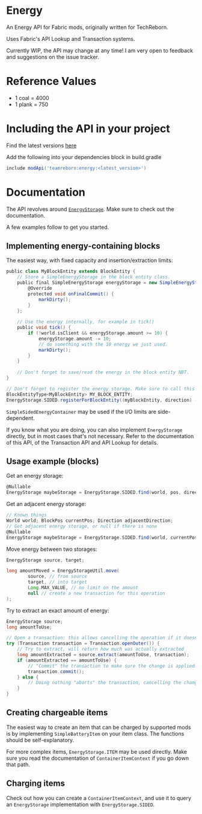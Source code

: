 # Energy

An Energy API for Fabric mods, originally written for TechReborn.

Uses Fabric's API Lookup and Transaction systems.

Currently WIP, the API may change at any time! I am very open to feedback and suggestions on the issue tracker.

# Reference Values

* 1 coal = 4000
* 1 plank = 750

# Including the API in your project

Find the latest versions [here](https://maven.fabricmc.net/teamreborn/energy/)

Add the following into your dependencies block in build.gradle

```groovy
include modApi('teamreborn:energy:<latest_version>')
```

# Documentation
The API revolves around [`EnergyStorage`](src/main/java/team/reborn/energy/api/EnergyStorage.java).
Make sure to check out the documentation.

A few examples follow to get you started.

## Implementing energy-containing blocks
The easiest way, with fixed capacity and insertion/extraction limits:
```groovy
public class MyBlockEntity extends BlockEntity {
    // Store a SimpleEnergyStorage in the block entity class.
    public final SimpleEnergyStorage energyStorage = new SimpleEnergyStorage(CAPACITY, MAX_INSERT, MAX_EXTRACT) {
        @Override
        protected void onFinalCommit() {
            markDirty();
        }
    };
    
    // Use the energy internally, for example in tick()
    public void tick() {
        if (!world.isClient && energyStorage.amount >= 10) {
            energyStorage.amount -= 10;
            // do something with the 10 energy we just used.
            markDirty();
        }
    }
    
    // Don't forget to save/read the energy in the block entity NBT.
}

// Don't forget to register the energy storage. Make sure to call this after you create the block entity type.
BlockEntityType<MyBlockEntity> MY_BLOCK_ENTITY;
EnergyStorage.SIDED.registerForBlockEntity((myBlockEntity, direction) -> myBlockEntity.energyStorage, MY_BLOCK_ENTITY);
```

`SimpleSidedEnergyContainer` may be used if the I/O limits are side-dependent.

If you know what you are doing, you can also implement `EnergyStorage` directly, but in most cases that's not necessary.
Refer to the documentation of this API, of the Transaction API and API Lookup for details.

## Usage example (blocks)
Get an energy storage:
```groovy
@Nullable
EnergyStorage maybeStorage = EnergyStorage.SIDED.find(world, pos, direction);
```
Get an adjacent energy storage:
```groovy
// Known things
World world; BlockPos currentPos; Direction adjacentDirection;
// Get adjacent energy storage, or null if there is none
@Nullable
EnergyStorage maybeStorage = EnergyStorage.SIDED.find(world, currentPos.offset(adjacentDirection), adjacentDirection.getOpposite());
```
Move energy between two storages:
```groovy
EnergyStorage source, target;

long amountMoved = EnergyStorageUtil.move(
        source, // from source
        target, // into target
        Long.MAX_VALUE, // no limit on the amount
        null // create a new transaction for this operation 
);
```
Try to extract an exact amount of energy:
```groovy
EnergyStorage source;
long amountToUse;

// Open a transaction: this allows cancelling the operation if it doesn't go as expected.
try (Transaction transaction = Transaction.openOuter()) {
    // Try to extract, will return how much was actually extracted
    long amountExtracted = source.extract(amountToUse, transaction);
    if (amountExtracted == amountToUse) {
        // "Commit" the transaction to make sure the change is applied.
        transaction.commit();
    } else {
        // Doing nothing "aborts" the transaction, cancelling the change.
    }
}
```

## Creating chargeable items
The easiest way to create an item that can be charged by supported mods is by implementing `SimpleBatteryItem` on your item class.
The functions should be self-explanatory.

For more complex items, `EnergyStorage.ITEM` may be used directly.
Make sure you read the documentation of `ContainerItemContext` if you go down that path.

## Charging items
Check out how you can create a `ContainerItemContext`,
and use it to query an `EnergyStorage` implementation with `EnergyStorage.SIDED`.